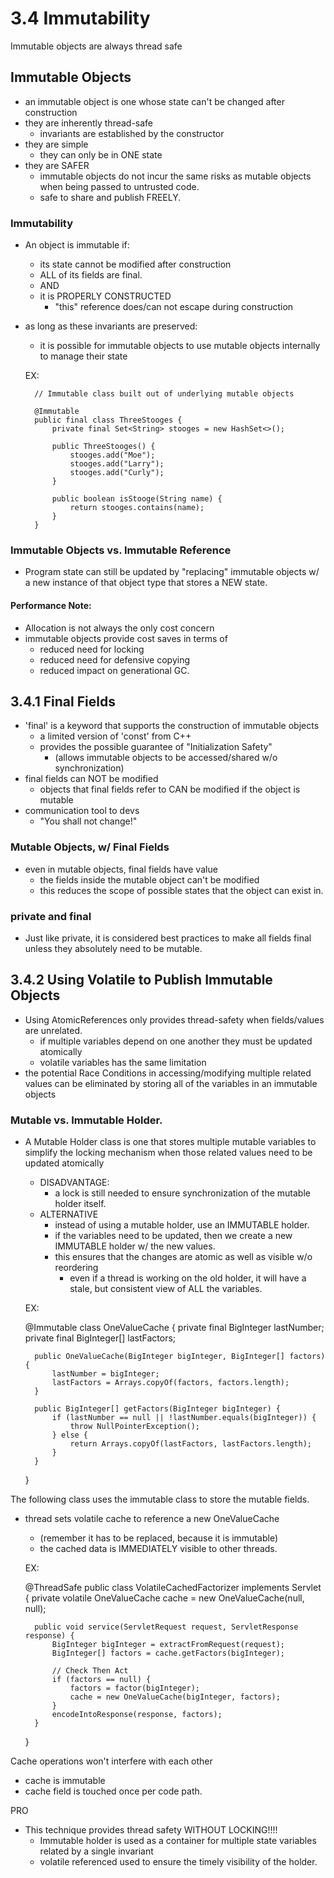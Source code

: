 # 3.4 Immutability

Immutable objects are always thread safe

## Immutable Objects
- an immutable object is one whose state can't be changed after construction
- they are inherently thread-safe
    - invariants are established by the constructor
- they are simple
    - they can only be in ONE state
- they are SAFER
    - immutable objects do not incur the same risks as mutable objects when being passed to 
    untrusted code. 
    - safe to share and publish FREELY. 
    
### Immutability
- An object is immutable if:
    - its state cannot be modified after construction
    - ALL of its fields are final. 
    - AND
    - it is PROPERLY CONSTRUCTED
        - "this" reference does/can not escape during construction
- as long as these invariants are preserved:
    - it is possible for immutable objects to use mutable objects internally to manage their state


    EX:
        
        // Immutable class built out of underlying mutable objects
        
        @Immutable
        public final class ThreeStooges {
            private final Set<String> stooges = new HashSet<>();
            
            public ThreeStooges() {
                stooges.add("Moe");
                stooges.add("Larry");
                stooges.add("Curly");
            }
            
            public boolean isStooge(String name) {
                return stooges.contains(name);
            }
        }
        
### Immutable Objects vs. Immutable Reference
- Program state can still be updated by "replacing" immutable objects w/ a new instance of that object
type that stores a NEW state. 

#### Performance Note:
- Allocation is not always the only cost concern
- immutable objects provide cost saves in terms of
    - reduced need for locking
    - reduced need for defensive copying
    - reduced impact on generational GC.
    
## 3.4.1 Final Fields
- 'final' is a keyword that supports the construction of immutable objects
    - a limited version of 'const' from C++
    - provides the possible guarantee of "Initialization Safety"
        - (allows immutable objects to be accessed/shared w/o synchronization)
- final fields can NOT be modified
    - objects that final fields refer to CAN be modified if the object is mutable
- communication tool to devs
    - "You shall not change!"
    
### Mutable Objects, w/ Final Fields
- even in mutable objects, final fields have value
    - the fields inside the mutable object can't be modified
    - this reduces the scope of possible states that the object can exist in. 
    
### private and final
- Just like private, it is considered best practices to make all fields final unless they
absolutely need to be mutable. 

## 3.4.2 Using Volatile to Publish Immutable Objects
- Using AtomicReferences only provides thread-safety when fields/values are unrelated. 
    - if multiple variables depend on one another they must be updated atomically
    - volatile variables has the same limitation
- the potential Race Conditions in accessing/modifying multiple related values can be
eliminated by storing all of the variables in an immutable objects

### Mutable vs. Immutable Holder. 
- A Mutable Holder class is one that stores multiple mutable variables to simplify the locking mechanism
when those related values need to be updated atomically
    - DISADVANTAGE: 
        - a lock is still needed to ensure synchronization of the mutable holder itself. 
    - ALTERNATIVE
        - instead of using a mutable holder, use an IMMUTABLE holder. 
        - if the variables need to be updated, then we create a new IMMUTABLE holder w/ the new
        values. 
        - this ensures that the changes are atomic as well as visible w/o reordering
            - even if a thread is working on the old holder, it will have a stale, but consistent
            view of ALL the variables. 
    
    
    EX:
    
    @Immutable
    class OneValueCache {
        private final BigInteger lastNumber;
        private final BigInteger[] lastFactors;
        
        public OneValueCache(BigInteger bigInteger, BigInteger[] factors) {
            lastNumber = bigInteger;
            lastFactors = Arrays.copyOf(factors, factors.length);
        }
        
        public BigInteger[] getFactors(BigInteger bigInteger) {
            if (lastNumber == null || !lastNumber.equals(bigInteger)) {
                throw NullPointerException();
            } else {
                return Arrays.copyOf(lastFactors, lastFactors.length);
            }
        }
    }
    

The following class uses the immutable class to store the mutable fields. 
- thread sets volatile cache to reference a new OneValueCache
    - (remember it has to be replaced, because it is immutable)
    - the cached data is IMMEDIATELY visible to other threads. 
    

    EX: 
    
    @ThreadSafe
    public class VolatileCachedFactorizer implements Servlet {
        private volatile OneValueCache cache = new OneValueCache(null, null);
        
        public void service(ServletRequest request, ServletResponse response) {
            BigInteger bigInteger = extractFromRequest(request);
            BigInteger[] factors = cache.getFactors(bigInteger);
            
            // Check Then Act
            if (factors == null) {
                factors = factor(bigInteger);
                cache = new OneValueCache(bigInteger, factors);
            }
            encodeIntoResponse(response, factors);
        }
    }
    
Cache operations won't interfere with each other
- cache is immutable
- cache field is touched once per code path. 

PRO
- This technique provides thread safety WITHOUT LOCKING!!!!
    - Immutable holder is used as a container for multiple state variables related by a single invariant
    - volatile referenced used to ensure the timely visibility of the holder. 


